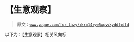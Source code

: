# 【生意观察】

> 原文：[`www.yuque.com/for_lazy/xkrm14/yw5xpvvkyddfgdfd`](https://www.yuque.com/for_lazy/xkrm14/yw5xpvvkyddfgdfd)

以下为：【生意观察】相关风向标 

